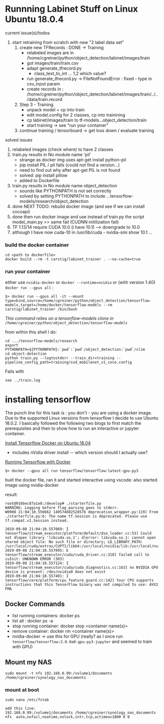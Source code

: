 # Runnning Labinet Stuff on Linux Ubuntu 18.0.4



current issue(s)/todos
1. start retraining from scratch with new "2 label data set"
    1. create new TFRecords : DONE -> Training
        - relabeled images are in /home/cgreiner/python/object_detection/labinet/images/train
        - got images/train/train.csv
        - adapt generate_tfrecord.py
            - class_text_to_int ... 1,2  which value?
        - run generate_tfrecord.py
          -> FileNotFoundError : fixed - type in csv_input param
        - create records in : /home/cgreiner/python/object_detection/labinet/images/train/../../data/train.record
    2. Step 3 - Training
        - unpack model + cp into train
        - edit model.config for 2 classes, cp into trainining
        - cp labinet/images/train to tf-models...object_detection/train
        - start training -> see "run your container"
    3. continue training / tensorboard -> get loss down / evaluate training


solved issues
1. relabeled images (check where) to have 2 classes
1. train.py results in No module name 'pil'
    - strange as docker img uses apt-get install python-pil
    - pip install PIL / pil fails (could not find a version...)
    - need to find out why after apt-get PIL is not found
    - solved: pip install pillow
    - added to Dockerfile
1. train.py results in No module name object_detection
    - sounds like PYTHONPATH is not set correctly
    - solved by setting PYTHONPATH to include ...tensorflow-models/research/object_detection
1. done NEXT TODO: rebuild docker image (and see if we can install cocoapi)
1. done then run docker image and use instead of train.py the script model_main.py >> same fail (CUDNN initilization fail)
1. TF 1.13/14 require CUDA 10.0 (i have 10.1) --> downgrade to 10.0
1. although I have now cuda-10 in /usr/lib/cuda - nvidia-smi show 10.1 ... 
  

### build the docker container
```
cd <path to dockerfile>
docker build --rm -t carstig/labinet_trainer . --no-cache=true
```
### run your container
either use `nvidia-docker` or `docker --runtime=nvidia` or (with version 1.40) `docker run --gpus all` :

```
$> docker run --gpus all -it --mount type=bind,source=/home/cgreiner/python/object_detection/tensorflow-models,target=/home/docker/tensorflow-models --rm  carstig/labinet_trainer /bin/bash
``` 

_This command relies on a tensorflow-models clone in `/home/cgreiner/python/object_detection/tensorflow-models`_


from within this shell I do:
```
cd .../tensorflow-models/research
export PYTHONPATH=${PYTHONPATH}:`pwd`:`pwd`/object_detection:`pwd`/slim
cd object-detection
python train.py --logtostderr --train_dir=training --pipeline_config_path=training/ssd_mobilenet_v1_coco.config
```

Fails with 
```
see ../train.log
```



# installing tensorflow

The punch line for this task is : you don't - you are using a docker image. Due to the supported Linux versions from tensorflow I decide to 
use Ubuntu 18.0.2. I basically followed the following two blogs to first match the prerequisites and then to show how to run an interactive or jupyter container.

[Install Tensorflow Docker on Ubuntu 18.04](https://medium.com/@madmenhitbooker/install-tensorflow-docker-on-ubuntu-18-04-with-gpu-support-ed58046a2a56)

- includes nVidia driver install -- which version should I actually use?



[Running Tensorflow with Docker](https://winsmarts.com/easiest-way-to-setup-a-tensorflow-python3-environment-with-docker-5fc3ec0f6df1)

`$> docker --gpus all run tensorflow/tensorflow:latest-gpu-py3` 

built the docker file, ran it and started interactive using vscode:
also started image using nvidia-docker


result:

```
root@916bec87a1e8:/develop# ./starterfile.py 
WARNING: Logging before flag parsing goes to stderr.
W0908 21:04:10.556662 140574602528576 deprecation_wrapper.py:119] From ./starterfile.py:6: The name tf.Session is deprecated. Please use tf.compat.v1.Session instead.

2019-09-08 21:04:10.557069: I tensorflow/stream_executor/platform/default/dso_loader.cc:53] Could not dlopen library 'libcuda.so.1'; dlerror: libcuda.so.1: cannot open shared object file: No such file or directory; LD_LIBRARY_PATH: /usr/local/cuda/extras/CUPTI/lib64:/usr/local/nvidia/lib:/usr/local/nvidia/lib64
2019-09-08 21:04:10.557095: E tensorflow/stream_executor/cuda/cuda_driver.cc:318] failed call to cuInit: UNKNOWN ERROR (303)
2019-09-08 21:04:10.557124: I tensorflow/stream_executor/cuda/cuda_diagnostics.cc:163] no NVIDIA GPU device is present: /dev/nvidia0 does not exist
2019-09-08 21:04:10.557401: I tensorflow/core/platform/cpu_feature_guard.cc:142] Your CPU supports instructions that this TensorFlow binary was not compiled to use: AVX2 FMA
```

## Docker Commands
- list running containers: docker ps 
- list all : docker ps -a
- stop running container: docker stop <container name(s)>
- remove container: docker rm <container name(s)>
- nvidia-docker -> use this for GPU (really? as I once run ` tensorflow/tensorflow:2.0.0a0-gpu-py3-jupyter` and seemed to train with GPU)

## Mount my NAS
```
sudo mount -t nfs 192.168.0.99:/volume1/documents /home/cgreiner/synology_nas_documents
```
### mount at boot
```
sudo nano /etc/fstab

add this line:
192.168.0.99:/volume1/documents /home/cgreiner/synology_nas_documents nfs  auto,nofail,noatime,nolock,intr,tcp,actimeo=1800 0 0

```







